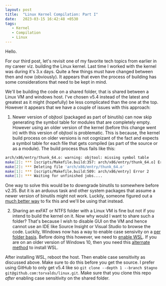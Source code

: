 ```yaml
---
layout: post
title:  "Linux Kernel Compilation: Part I"
date:   2023-03-15 16:42:48 +0530
tags: 
   - Kernel
   - Compilation
   - Linux
---
```

Hello.

For our third post, let's revisit one of my favorite tech topics from earlier in my career viz. building the Linux kernel. Last time I worked with the kernel was during it's 3.x days. Quite a few things must have changed between then and now (obviously). It appears that even the process of building has some considerations that need to be kept in mind.

We'll be building the code on a shared folder, that is shared between a Linux VM and windows host. I've chosen v5.4 instead of the latest and greatest as it might (hopefully) be less complicated than the one at the top. However it appears that we have a couple of issues with this approach:

1. Newer version of objtool (packaged as part of binutils) can now skip generating the symbol table for modules that are completely empty. However using an older version of the kernel (before this change went in) with this version of objtool is problematic. This is because, the kernel build process on older versions is not cognizant of the fact and expects a symbol table for each file that gets compiled (as part of the source or as a module). The build process thus fails like this:
```bash
arch/x86/entry/thunk_64.o: warning: objtool: missing symbol table
make[2]: *** [scripts/Makefile.build:357: arch/x86/entry/thunk_64.o] Error 1
make[2]: *** Deleting file 'arch/x86/entry/thunk_64.o'
make[1]: *** [scripts/Makefile.build:509: arch/x86/entry] Error 2
make[1]: *** Waiting for unfinished jobs....
```
One way to solve this would be to downgrade binutils to somewhere before v2.35. But it is an arduous task and other system packages that assume a newer version of binutils might not work. Luckily, someone figured out a [much better way](https://www.spinics.net/lists/kernel/msg3797871.html) to fix this and we'll be using that instead.

2. Sharing an exFAT or NTFS folder with a Linux VM is fine but not if you intend to build the kernel on it. Now why would I want to share such a folder? That's because I wish to disable GUI on the VM and hence cannot use an IDE like Source Insight or Visual Studio to browse the code. Luckily, Windows now has a way to enable case sensivity on a [per folder basis](https://learn.microsoft.com/en-us/windows/wsl/case-sensitivity). Before doing this however, we need to [enable WSL](https://learn.microsoft.com/en-us/windows/wsl/install). If you are on an older version of Windows 10, then you need this [alternate method](https://linuxhint.com/enable-wsl-optional-component/) to install WSL. 

After installing WSL, reboot the host. Then enable case sensitivity as discussed above. Make sure to do this before you get the source. I prefer using GitHub to only get v5.4 like so `git clone --depth 1 --branch $tagno git@github.com:torvalds/linux.git`. Make sure that you clone this repo *_after_* enabling case sensitivity on the shared folder.  

